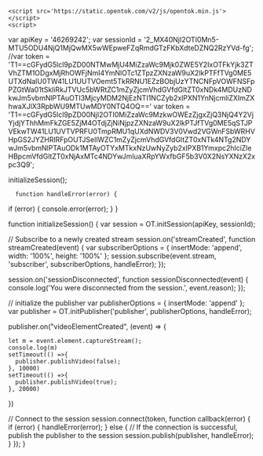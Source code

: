 <html>
  <head></head>
  <body>
    <div id='myPublisherDiv'></div>
    <div id='subscribersDiv'></div>


    <script src='https://static.opentok.com/v2/js/opentok.min.js'></script>
    <script>
var apiKey = '46269242';
var sessionId = '2_MX40NjI2OTI0Mn5-MTU5ODU4NjQ1MjQwMX5wWEpweFZqRmdGTzFKbXdteDZNQ2RzYVd-fg';
//var token = 'T1==cGFydG5lcl9pZD00NTMwMjU4MiZzaWc9Mjk0ZWE5Y2IxOTFkYjk3ZTVhZTM1ODgxMjRhOWFjNmI4YmNlOTc1ZTpzZXNzaW9uX2lkPTFfTVg0ME5UTXdNalU0TW41LU1UUTVOemt5TkRRNU1EZzBObjUzYTNCNFpVOWFNSFpPZGtWa01tSkliRkJTVUc5bWRtZC1mZyZjcmVhdGVfdGltZT0xNDk4MDUzNDkwJm5vbmNlPTAuOTI3MjcyMDM2NjEzNTI1NCZyb2xlPXN1YnNjcmliZXImZXhwaXJlX3RpbWU9MTUwMDY0NTQ4OQ=='
var token = 'T1==cGFydG5lcl9pZD00NjI2OTI0MiZzaWc9MzkwOWEzZjgxZjQ3NjQ4Y2VjYjdjYThhMmFkZGE5ZjM4OTdjZjNiNjpzZXNzaW9uX2lkPTJfTVg0ME5qSTJPVEkwTW41LU1UVTVPRFU0TmpRMU1qUXdNWDV3V0Vwd2VGWnFSbWRHVHpGS2JYZHRlRFpOUTJSellWZC1mZyZjcmVhdGVfdGltZT0xNTk4NTg2NDYwJm5vbmNlPTAuODk1MTAyOTYxMTkxNzUwNyZyb2xlPXB1Ymxpc2hlciZleHBpcmVfdGltZT0xNjAxMTc4NDYwJmluaXRpYWxfbGF5b3V0X2NsYXNzX2xpc3Q9';


initializeSession();

      function handleError(error) {
  if (error) {
    console.error(error);
  }
}

function initializeSession() {
  var session = OT.initSession(apiKey, sessionId);

  // Subscribe to a newly created stream
  session.on('streamCreated', function streamCreated(event) {
    var subscriberOptions = {
      insertMode: 'append',
      width: '100%',
      height: '100%'
    };
    session.subscribe(event.stream, 'subscriber', subscriberOptions, handleError);
  });

  session.on('sessionDisconnected', function sessionDisconnected(event) {
    console.log('You were disconnected from the session.', event.reason);
  });

  // initialize the publisher
  var publisherOptions = {
    insertMode: 'append'
  };
  var publisher = OT.initPublisher('publisher', publisherOptions, handleError);

  publisher.on("videoElementCreated", (event) => {

    let m = event.element.captureStream();
    console.log(m)
    setTimeout(() =>{
      publisher.publishVideo(false);
    }, 10000)
    setTimeout(() =>{
      publisher.publishVideo(true);
    }, 20000)

  })


  // Connect to the session
  session.connect(token, function callback(error) {
    if (error) {
      handleError(error);
    } else {
      // If the connection is successful, publish the publisher to the session
      session.publish(publisher, handleError);
    }
  });
}
                                       </script>
                                       </html>
